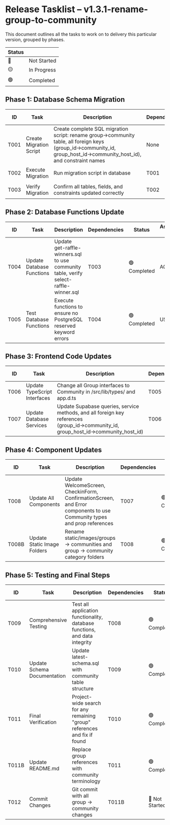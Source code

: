 # Release Tasklist – v1.3.1-rename-group-to-community
This document outlines all the tasks to work on to delivery this particular version, grouped by phases.

| Status |      |
|--------|------|
| 🔴 | Not Started |
| 🟡 | In Progress |
| 🟢 | Completed |

## Phase 1: Database Schema Migration

| ID  | Task             | Description                             | Dependencies | Status | Assigned To |
|-----|------------------|-----------------------------------------|-------------|----------|--------|
| T001 | Create Migration Script | Create complete SQL migration script: rename group→community table, all foreign keys (group_id→community_id, group_host_id→community_host_id), and constraint names | None | 🟢 Completed | AGENT |
| T002 | Execute Migration | Run migration script in database | T001 | 🟢 Completed | USER |
| T003 | Verify Migration | Confirm all tables, fields, and constraints updated correctly | T002 | 🟢 Completed | AGENT |

## Phase 2: Database Functions Update

| ID  | Task             | Description                             | Dependencies | Status | Assigned To |
|-----|------------------|-----------------------------------------|-------------|----------|--------|
| T004 | Update Database Functions | Update get-raffle-winners.sql to use community table, verify select-raffle-winner.sql | T003 | 🟢 Completed | AGENT |
| T005 | Test Database Functions | Execute functions to ensure no PostgreSQL reserved keyword errors | T004 | 🟢 Completed | USER |

## Phase 3: Frontend Code Updates

| ID  | Task             | Description                             | Dependencies | Status | Assigned To |
|-----|------------------|-----------------------------------------|-------------|----------|--------|
| T006 | Update TypeScript Interfaces | Change all Group interfaces to Community in /src/lib/types/ and app.d.ts | T005 | 🟢 Completed | AGENT |
| T007 | Update Database Services | Update Supabase queries, service methods, and all foreign key references (group_id→community_id, group_host_id→community_host_id) | T006 | 🟢 Completed | AGENT |

## Phase 4: Component Updates

| ID  | Task             | Description                             | Dependencies | Status | Assigned To |
|-----|------------------|-----------------------------------------|-------------|----------|--------|
| T008 | Update All Components | Update WelcomeScreen, CheckinForm, ConfirmationScreen, and Error components to use Community types and prop references | T007 | 🟢 Completed | AGENT |
| T008B | Update Static Image Folders | Rename static/images/groups → communities and group → community category folders | T008 | 🟢 Completed | USER |

## Phase 5: Testing and Final Steps

| ID  | Task             | Description                             | Dependencies | Status | Assigned To |
|-----|------------------|-----------------------------------------|-------------|----------|--------|
| T009 | Comprehensive Testing | Test all application functionality, database functions, and data integrity | T008 | 🟢 Completed | USER |
| T010 | Update Schema Documentation | Update latest-schema.sql with community table structure | T009 | 🟢 Completed | AGENT |
| T011 | Final Verification | Project-wide search for any remaining "group" references and fix if found | T010 | 🟢 Completed | AGENT |
| T011B | Update README.md | Replace group references with community terminology | T011 | 🟢 Completed | AGENT |
| T012 | Commit Changes | Git commit with all group → community changes | T011B | 🔴 Not Started | USER |